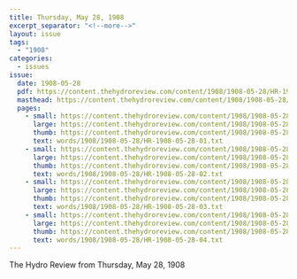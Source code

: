 ```yaml
---
title: Thursday, May 28, 1908
excerpt_separator: "<!--more-->"
layout: issue
tags:
  - "1908"
categories:
  - issues
issue:
  date: 1908-05-28
  pdf: https://content.thehydroreview.com/content/1908/1908-05-28/HR-1908-05-28.pdf
  masthead: https://content.thehydroreview.com/content/1908/1908-05-28/masthead/HR-1908-05-28.jpg
  pages:
    - small: https://content.thehydroreview.com/content/1908/1908-05-28/small/HR-1908-05-28-01.jpg
      large: https://content.thehydroreview.com/content/1908/1908-05-28/large/HR-1908-05-28-01.jpg
      thumb: https://content.thehydroreview.com/content/1908/1908-05-28/thumbnails/HR-1908-05-28-01.jpg
      text: words/1908/1908-05-28/HR-1908-05-28-01.txt
    - small: https://content.thehydroreview.com/content/1908/1908-05-28/small/HR-1908-05-28-02.jpg
      large: https://content.thehydroreview.com/content/1908/1908-05-28/large/HR-1908-05-28-02.jpg
      thumb: https://content.thehydroreview.com/content/1908/1908-05-28/thumbnails/HR-1908-05-28-02.jpg
      text: words/1908/1908-05-28/HR-1908-05-28-02.txt
    - small: https://content.thehydroreview.com/content/1908/1908-05-28/small/HR-1908-05-28-03.jpg
      large: https://content.thehydroreview.com/content/1908/1908-05-28/large/HR-1908-05-28-03.jpg
      thumb: https://content.thehydroreview.com/content/1908/1908-05-28/thumbnails/HR-1908-05-28-03.jpg
      text: words/1908/1908-05-28/HR-1908-05-28-03.txt
    - small: https://content.thehydroreview.com/content/1908/1908-05-28/small/HR-1908-05-28-04.jpg
      large: https://content.thehydroreview.com/content/1908/1908-05-28/large/HR-1908-05-28-04.jpg
      thumb: https://content.thehydroreview.com/content/1908/1908-05-28/thumbnails/HR-1908-05-28-04.jpg
      text: words/1908/1908-05-28/HR-1908-05-28-04.txt
---
```


The Hydro Review from Thursday, May 28, 1908

<!--more-->

